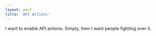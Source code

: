 ```yaml
---
layout: post
title: 'API Actions'
---
```

<p>I want to enable API actions. Simply, then I want people fighting over it.</p>